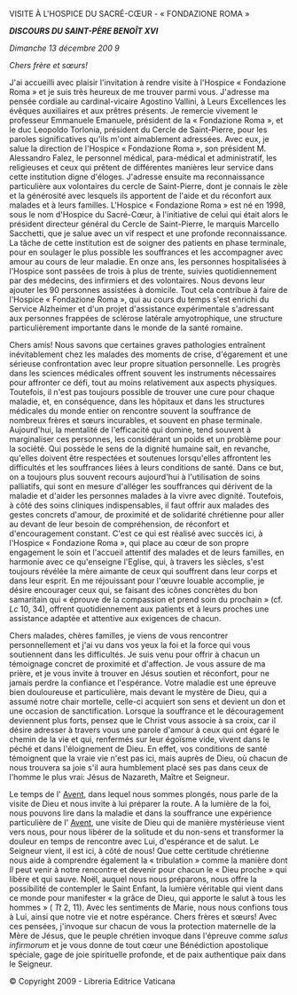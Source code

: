 VISITE À L'HOSPICE DU SACRÉ-CŒUR - « FONDAZIONE ROMA »

***DISCOURS DU SAINT-PÈRE BENOÎT XVI***

*Dimanche 13 décembre 200* *9*

*Chers frère et sœurs!*

J'ai accueilli avec plaisir l'invitation à rendre visite à l'Hospice « Fondazione Roma » et je suis très heureux de me trouver parmi vous. J'adresse ma pensée cordiale au cardinal-vicaire Agostino Vallini, à Leurs Excellences les évêques auxiliaires et aux prêtres présents. Je remercie vivement le professeur Emmanuele Emanuele, président de la « Fondazione Roma », et le duc Leopoldo Torlonia, président du Cercle de Saint-Pierre, pour les paroles significatives qu'ils m'ont aimablement adressées. Avec eux, je salue la direction de l'Hospice « Fondazione Roma », son président M. Alessandro Falez, le personnel médical, para-médical et administratif, les religieuses et ceux qui prêtent de différentes manières leur service dans cette institution digne d'éloges. J'adresse ensuite ma reconnaissance particulière aux volontaires du cercle de Saint-Pierre, dont je connais le zèle et la générosité avec lesquels ils apportent de l'aide et du réconfort aux malades et à leurs familles. L'Hospice « Fondazione Roma » est né en 1998, sous le nom d'Hospice du Sacré-Cœur, à l'initiative de celui qui était alors le président directeur général du Cercle de Saint-Pierre, le marquis Marcello Sacchetti, que je salue avec un vif respect et une profonde reconnaissance. La tâche de cette institution est de soigner des patients en phase terminale, pour en soulager le plus possible les souffrances et les accompagner avec amour au cours de leur maladie. En onze ans, les personnes hospitalisées à l'Hospice sont passées de trois à plus de trente, suivies quotidiennement par des médecins, des infirmiers et des volontaires. Nous devons leur ajouter les 90 personnes assistées à domicile. Tout cela contribue à faire de l'Hospice « Fondazione Roma », qui au cours du temps s'est enrichi du Service Alzheimer et d'un projet d'assistance expérimentale s'adressant aux personnes frappées de sclérose latérale amyotrophique, une structure particulièrement importante dans le monde de la santé romaine.

Chers amis! Nous savons que certaines graves pathologies entraînent inévitablement chez les malades des moments de crise, d'égarement et une sérieuse confrontation avec leur propre situation personnelle. Les progrès dans les sciences médicales offrent souvent les instruments nécessaires pour affronter ce défi, tout au moins relativement aux aspects physiques. Toutefois, il n'est pas toujours possible de trouver une cure pour chaque maladie, et, en conséquence, dans les hôpitaux et dans les structures médicales du monde entier on rencontre souvent la souffrance de nombreux frères et sœurs incurables, et souvent en phase terminale. Aujourd'hui, la mentalité de l'efficacité qui domine, tend souvent à marginaliser ces personnes, les considérant un poids et un problème pour la société. Qui possède le sens de la dignité humaine sait, en revanche, qu'elles doivent être respectées et soutenues lorsqu'elles affrontent les difficultés et les souffrances liées à leurs conditions de santé. Dans ce but, on a toujours plus souvent recours aujourd'hui à l'utilisation de soins palliatifs, qui sont en mesure d'alléger les souffrances qui dérivent de la maladie et d'aider les personnes malades à la vivre avec dignité. Toutefois, à côté des soins cliniques indispensables, il faut offrir aux malades des gestes concrets d'amour, de proximité et de solidarité chrétienne pour aller au devant de leur besoin de compréhension, de réconfort et d'encouragement constant. C'est ce qui est réalisé avec succès ici, à l'Hospice « Fondazione Roma », qui place au cœur de son propre engagement le soin et l'accueil attentif des malades et de leurs familles, en harmonie avec ce qu'enseigne l'Eglise, qui, à travers les siècles, s'est toujours révélée la mère aimante de ceux qui souffrent dans leur corps et dans leur esprit. En me réjouissant pour l'œuvre louable accomplie, je désire encourager ceux qui, se faisant des icônes concrètes du bon samaritain qui « éprouve de la compassion et prend soin du prochain » (cf. *Lc* 10, 34), offrent quotidiennement aux patients et à leurs proches une assistance adaptée et attentive aux exigences de chacun.

Chers malades, chères familles, je viens de vous rencontrer personnellement et j'ai vu dans vos yeux la foi et la force qui vous soutiennent dans les difficultés. Je suis venu pour offrir à chacun un témoignage concret de proximité et d'affection. Je vous assure de ma prière, et je vous invite à trouver en Jésus soutien et réconfort, pour ne jamais perdre la confiance et l'espérance. Votre maladie est une épreuve bien douloureuse et particulière, mais devant le mystère de Dieu, qui a assumé notre chair mortelle, celle-ci acquiert son sens et devient un don et une occasion de sanctification. Lorsque la souffrance et le découragement deviennent plus forts, pensez que le Christ vous associe à sa croix, car il désire adresser à travers vous une parole d'amour à ceux qui ont égaré le chemin de la vie et qui, renfermés sur leur égoïsme vide, vivent dans le péché et dans l'éloignement de Dieu. En effet, vos conditions de santé témoignent que la vraie vie n'est pas ici, mais auprès de Dieu, où chacun de nous trouvera sa joie s'il aura humblement placé ses pas dans ceux de l'homme le plus vrai: Jésus de Nazareth, Maître et Seigneur.

Le temps de l' [Avent](http://www.vatican.va/liturgical_year/advent/2009/index_fr.html), dans lequel nous sommes plongés, nous parle de la visite de Dieu et nous invite à lui préparer la route. A la lumière de la foi, nous pouvons lire dans la maladie et dans la souffrance une expérience particulière de l' [Avent](http://www.vatican.va/liturgical_year/advent/2009/index_fr.html), une visite de Dieu qui de manière mystérieuse vient vers nous, pour nous libérer de la solitude et du non-sens et transformer la douleur en temps de rencontre avec Lui, d'espérance et de salut. Le Seigneur vient, il est ici, à côté de nous! Que cette certitude chrétienne nous aide à comprendre également la « tribulation » comme la manière dont *Il* peut venir à notre rencontre et devenir pour chacun le « Dieu proche » qui libère et qui sauve. Noël, auquel nous nous préparons, nous offre la possibilité de contempler le Saint Enfant, la lumière véritable qui vient dans ce monde pour manifester « la grâce de Dieu, qui apporte le salut à tous les hommes » ( *Tt* 2, 11). Avec les sentiments de Marie, nous nous confions tous à Lui, ainsi que notre vie et notre espérance. Chers frères et sœurs! Avec ces pensées, j'invoque sur chacun de vous la protection maternelle de la Mère de Jésus, que le peuple chrétien invoque dans l'épreuve comme *salus infirmorum* et je vous donne de tout cœur une Bénédiction apostolique spéciale, gage de joie spirituelle profonde, et de paix authentique paix dans le Seigneur.

© Copyright 2009 - Libreria Editrice Vaticana